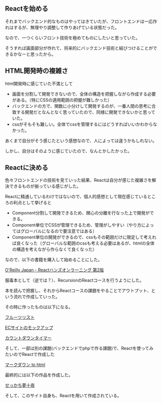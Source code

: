 ## Reactを始める

それまでバックエンド的なものはやってはきていたが、フロントエンドは一応作れはするが、無理やり調整して作りあげている状態だった。

なので、一つくらいフロント技術を極めてものにしたいと思っていた。

そうすれば画面部分が作れて、将来的にバックエンド技術と結びつけることができるかなーと思ったから。

## HTML開発時の複雑さ

html開発時に感じていた不満として

- 画面を分割して開発できないので、全体の構造を把握しながら作成する必要がある。（特にCSSの適用範囲の把握が難しかった）
- バックエンドの方で、関数に小分けして開発するのが、一番人間の思考に合致する開発だとなんとなく思っていたので、同様に開発できないかと思っていた。
- cssがそもそも難しい。全体でcssを管理するにはどうすればいいかわからなかった。

あくまで自分がそう感じたという感想なので、人によっては違うかもしれない。

しかし、自分はそのように感じていたので、なんとかしたかった。

## Reactに決める

色々フロントエンドの技術を見ていった結果、Reactは自分が感じた複雑さを解決できるものが揃っている感じがした。

Reactに精通しているわけではないので、個人的感想として現在感じているところの利点として挙げると
- Component分割して開発できるため、関心の分離を行なった上で開発ができる。
- Component単位でCSSが管理できるため、管理がしやすい（やり方によってはグローバルになるので要注意ではある）
- Component単位の開発ができるので、cssもその範囲だけに限定して考えれば良くなった（グローバルな範囲のcssも考える必要はあるが、htmlの全体の構造を考えながら作らなくて良くなった）

なので、以下の書籍を購入して始めることにした。

[O'Reilly Japan - Reactハンズオンラーニング 第2版](https://www.oreilly.co.jp/books/9784873119380/)

服毒本として（逆では？）、RecursionのReactコースを行うようにした。

本を読んで把握し、それからReactコースの課題をやることでアウトプット、という流れで作成していった。

その時に作ったものは以下になる。

[フルーツリスト](https://www.kip2.dev/products/fruit-list)

[ECサイトのモックアップ](https://www.kip2.dev/products/EC-site-product-list)

[カウントダウンタイマー](https://www.kip2.dev/products/countdown-timer) 

そして、一部は別の課題(バックエンドでphpで作る課題)で、Reactを使ってみたいのでReactで作成した

[マークダウン to html](https://www.kip2.dev/products/markdown-to-html)


最終的には以下の作品を作成した。

[せっかち夢十夜](https://www.kip2.dev/products/clicker-yume-juya)


そして、このサイト自身も、Reactを用いて作成されている。